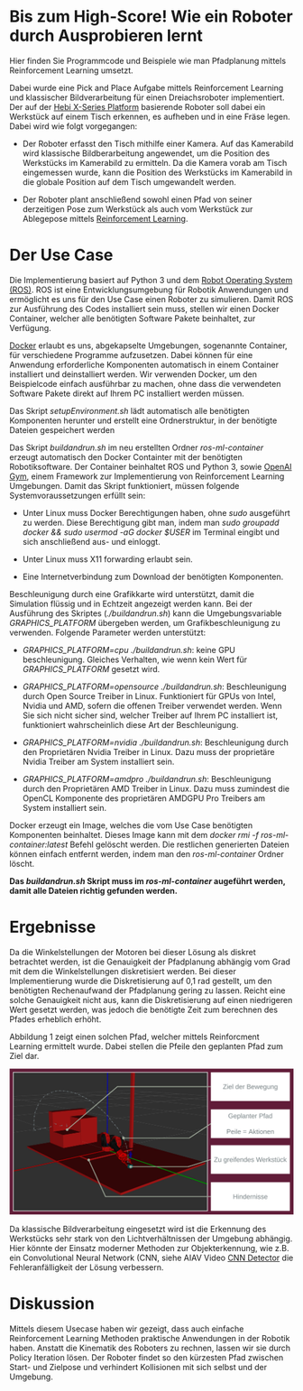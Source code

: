 # Bis zum High-Score! Wie ein Roboter durch Ausprobieren lernt

Hier finden Sie Programmcode und Beispiele wie man Pfadplanung mittels Reinforcement Learning umsetzt. 

Dabei wurde eine Pick and Place Aufgabe mittels Reinforcement Learning und klassischer Bildverarbeitung für einen Dreiachsroboter implementiert. Der auf der [Hebi X-Series Platform](https://www.hebirobotics.com/x-series-smart-actuators) basierende Roboter soll dabei ein Werkstück auf einem Tisch erkennen, es aufheben und in eine Fräse legen. Dabei wird wie folgt vorgegangen:

- Der Roboter erfasst den Tisch mithilfe einer Kamera. Auf das Kamerabild wird klassische Bildberarbeitung angewendet, um die Position des Werkstücks im Kamerabild zu ermitteln. Da die Kamera vorab am Tisch eingemessen wurde, kann die Position des Werkstücks im Kamerabild in die globale Position auf dem Tisch umgewandelt werden.

- Der Roboter plant anschließend sowohl einen Pfad von seiner derzeitigen Pose zum Werkstück als auch vom Werkstück zur Ablegepose mittels [Reinforcement Learning](https://www.youtube.com/watch?v=gNjDBkJRRP0&list=PLfJEPw9Zb0EPLEZZlNCQc9F3F7RWG6EsK&index=13).


# Der Use Case

Die Implementierung basiert auf Python 3 und dem [Robot Operating System (ROS)](https://www.ros.org/). ROS ist eine Entwicklungsumgebung für Robotik Anwendungen und ermöglicht es uns für den Use Case einen Roboter zu simulieren. Damit ROS zur Ausführung des Codes installiert sein muss, stellen wir einen Docker Container, welcher alle benötigten Software Pakete beinhaltet, zur Verfügung.

[Docker](https://www.docker.com/) erlaubt es uns, abgekapselte Umgebungen, sogenannte Container, für verschiedene Programme aufzusetzen. Dabei können für eine Anwendung erforderliche Komponenten automatisch in einem Container installiert und deinstalliert werden. Wir verwenden Docker, um den Beispielcode einfach ausführbar zu machen, ohne dass die verwendeten Software Pakete direkt auf Ihrem PC installiert werden müssen.

Das Skript _setupEnvironment.sh_ lädt automatisch alle benötigten Komponenten herunter und erstellt eine Ordnerstruktur, in der benötigte Dateien gespeichert werden

Das Skript _buildandrun.sh_ im neu erstellten Ordner _ros-ml-container_ erzeugt automatisch den Docker Containter mit der benötigten Robotiksoftware. Der Container beinhaltet ROS und Python 3, sowie [OpenAI Gym](https://gym.openai.com/), einem Framework zur Implementierung von Reinforcement Learning Umgebungen. Damit das Skript funktioniert, müssen folgende Systemvoraussetzungen erfüllt sein:

- Unter Linux muss Docker Berechtigungen haben, ohne _sudo_ ausgeführt zu werden. Diese Berechtigung gibt man, indem man _sudo groupadd docker && sudo usermod -aG docker $USER_ im Terminal eingibt und sich anschließend aus- und einloggt.

- Unter Linux muss X11 forwarding erlaubt sein.

- Eine Internetverbindung zum Download der benötigten Komponenten.

Beschleunigung durch eine Grafikkarte wird unterstützt, damit die Simulation flüssig und in Echtzeit angezeigt werden kann. Bei der Ausführung des Skriptes (_./buildandrun.sh_) kann die Umgebungsvariable *GRAPHICS_PLATFORM* übergeben werden, um Grafikbeschleunigung zu verwenden. Folgende Parameter werden unterstützt:

- *GRAPHICS_PLATFORM=cpu ./buildandrun.sh*: keine GPU beschleunigung. Gleiches Verhalten, wie wenn kein Wert für *GRAPHICS_PLATFORM* gesetzt wird.

- *GRAPHICS_PLATFORM=opensource ./buildandrun.sh*: Beschleunigung durch Open Source Treiber in Linux. Funktioniert für GPUs von Intel, Nvidia und AMD, sofern die offenen Treiber verwendet werden. Wenn Sie sich nicht sicher sind, welcher Treiber auf Ihrem PC installiert ist, funktioniert wahrscheinlich diese Art der Beschleunigung.

- *GRAPHICS_PLATFORM=nvidia ./buildandrun.sh*: Beschleunigung durch den Proprietären Nvidia Treiber in Linux. Dazu muss der proprietäre Nvidia Treiber am System installiert sein.

- *GRAPHICS_PLATFORM=amdpro ./buildandrun.sh*: Beschleunigung durch den Proprietären AMD Treiber in Linux. Dazu muss zumindest die OpenCL Komponente des proprietären AMDGPU Pro Treibers am System installiert sein.

Docker erzeugt ein Image, welches die vom Use Case benötigten Komponenten beinhaltet. Dieses Image kann mit dem *docker rmi -f ros-ml-container:latest* Befehl gelöscht werden. Die restlichen generierten Dateien können einfach entfernt werden, indem man den *ros-ml-container* Ordner löscht.

__Das *buildandrun.sh* Skript muss im *ros-ml-container* augeführt werden, damit alle Dateien richtig gefunden werden.__

# Ergebnisse

Da die Winkelstellungen der Motoren bei dieser Lösung als diskret betrachtet werden, ist die Genauigkeit der Pfadplanung abhängig vom Grad mit dem die Winkelstellungen diskretisiert werden. Bei dieser Implementierung wurde die Diskretisierung auf 0,1 rad gestellt, um den benötigten Rechenaufwand der Pfadplanung gering zu lassen. Reicht eine solche Genauigkeit nicht aus, kann die Diskretisierung auf einen niedrigeren Wert gesetzt werden, was jedoch die benötigte Zeit zum berechnen des Pfades erheblich erhöht.

Abbildung 1 zeigt einen solchen Pfad, welcher mittels Reinforcment Learning ermittelt wurde. Dabei stellen die Pfeile den geplanten Pfad zum Ziel dar.

![Abbildung 1](images/Abbildung2StationMitPfad.jpg)

Da klassische Bildverarbeitung eingesetzt wird ist die Erkennung des Werkstücks sehr stark von den Lichtverhältnissen der Umgebung abhängig. Hier könnte der Einsatz moderner Methoden zur Objekterkennung, wie z.B. ein Convolutional Neural Network (CNN, siehe AIAV Video [CNN Detector](https://www.youtube.com/watch?v=xIXGDepixcg&list=PLfJEPw9Zb0EPLEZZlNCQc9F3F7RWG6EsK&index=5) die Fehleranfälligkeit der Lösung verbessern.


# Diskussion

Mittels diesem Usecase haben wir gezeigt, dass auch einfache Reinforcement Learning Methoden praktische Anwendungen in der Robotik haben. Anstatt die Kinematik des Roboters zu rechnen, lassen wir sie durch Policy Iteration lösen. Der Roboter findet so den kürzesten Pfad zwischen Start- und Zielpose und verhindert Kollisionen mit sich selbst und der Umgebung.

